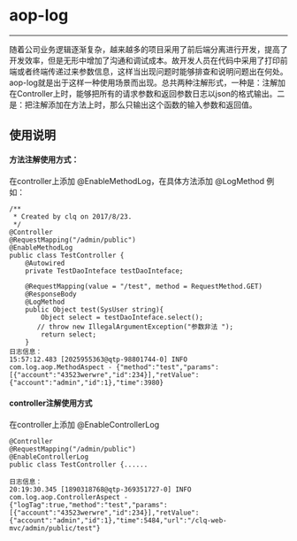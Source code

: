 # aop-log

---

随着公司业务逻辑逐渐复杂，越来越多的项目采用了前后端分离进行开发，提高了开发效率，但是无形中增加了沟通和调试成本。故开发人员在代码中采用了打印前端或者终端传递过来参数信息，这样当出现问题时能够排查和说明问题出在何处。aop-log就是出于这样一种使用场景而出现。总共两种注解形式，一种是：注解加在Controller上时，能够把所有的请求参数和返回参数日志以json的格式输出。二是：把注解添加在方法上时，那么只输出这个函数的输入参数和返回值。


## 使用说明

#### 方法注解使用方式：

在controller上添加 @EnableMethodLog，在具体方法添加 @LogMethod
例如：
```
/**
 * Created by clq on 2017/8/23.
 */
@Controller
@RequestMapping("/admin/public")
@EnableMethodLog
public class TestController {
    @Autowired
    private TestDaoInteface testDaoInteface;

    @RequestMapping(value = "/test", method = RequestMethod.GET)
    @ResponseBody
    @LogMethod
    public Object test(SysUser string){
        Object select = testDaoInteface.select();
       // throw new IllegalArgumentException("参数非法 ");
        return select;
    }
日志信息：
15:57:12.483 [2025955363@qtp-98801744-0] INFO  com.log.aop.MethodAspect - {"method":"test","params":[{"account":"43523werwre","id":234}],"retValue":{"account":"admin","id":1},"time":3980}
```

#### controller注解使用方式
在controller上添加 @EnableControllerLog
```
@Controller
@RequestMapping("/admin/public")
@EnableControllerLog
public class TestController {......

日志信息：
20:19:30.345 [1890318768@qtp-369351727-0] INFO  com.log.aop.ControllerAspect - {"logTag":true,"method":"test","params":[{"account":"43523werwre","id":234}],"retValue":{"account":"admin","id":1},"time":5484,"url":"/clq-web-mvc/admin/public/test"}
```
